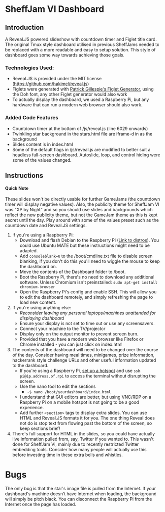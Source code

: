 
# SheffJam VI Dashboard
## Introduction
A Reveal.JS powered slideshow with countdown timer and Figlet title card.
The original Tmux style dashboard utilised in previous SheffJams needed to be replaced with a more readable and easy to setup solution. This style of dashboard goes some way towards achieving those goals.

### Technologies Used: 

 - Reveal.JS is provided under the MIT license (https://github.com/hakimel/reveal.js)
 - Figlets were generated with [Patrick Gillespie's Figlet Generator](http://patorjk.com/software/taag/#p=display&f=Graffiti&t=Type%20Something%20), using the Doh font, any other Figlet generator would also work
 - To actually display the dashboard, we used a Raspberry Pi, but any hardware that can run a modern web browser should also work.  
 
 ### Added Code Features
 - Countdown timer at the bottom of /js/reveal.js (line 6029 onwards)
 - Twinkling star background in the stars.html file are iframe-d in as the background
 - Slides content is in index.html
 - Some of the default flags in /js/reveal.js are modified to better suit a headless full-screen dashboard. Autoslide, loop, and control hiding were some of the values changed.

## Instructions
#### Quick Note
These slides won't be directly usable for further GameJams (the countdown timer will display negative values). Also, the publicity theme for SheffJam VI was "XP by Night" and so you should use slides and backgrounds which reflect the new publicity theme, but not the GameJam theme as this is kept secret until the day. Play around with some of the values preset such as the countdown date and Reveal.JS settings.

 1. If you're using a Raspberry Pi:
	 - Download and flash Debian to the Raspberry Pi ([Link to distros](https://www.raspberrypi.org/downloads/)). You could use Ubuntu MATE but these instructions might need to be adapted.
	 -  Add `consoleblank=0` to the /boot/cmdline.txt file to disable screen blanking, if you don't do this you'll need to wiggle the mouse to keep the dashboard on.
	 - Move the contents of the Dashboard folder to /boot.
	 -  Boot the Raspberry Pi, there's no need to download any additional software. Unless Chromium isn't preinstalled: `sudo apt-get install chromium-browser`
	 - Open the Raspberry Pi's config and enable SSH. This will allow you to edit the dashboard remotely, and simply refreshing the page to load new content.
 2. If you're using anything else:
	 - *Reconsider leaving any personal laptops/machines unattended for displaying dashboard*
	 - Ensure your display is not set to time out or use any screensavers.
	 - Connect your machine to the TV/projector
	 - Display only on the output monitor to prevent screen burn.
	 - Provided that you have a modern web browser like Firefox or Chrome installed - you can just click on index.html
 3. The contents of the dashboard will need to be changed over the course of the day. Consider having meal times, minigames, prize information, hackerrank style challenge URLs and other useful information updated to the dashboard.
	 - If you're using a Raspberry Pi, [set up a hotspot](https://support.microsoft.com/en-gb/help/4027762/windows-use-your-pc-as-a-mobile-hotspot) and use `ssh pi@ip.address.of.rpi` to access the terminal without disrupting the screen.
	 - Use the nano tool to edit the sections
		 - `~$ nano /boot/yourdashboard/index.html`
	 - I understand that GUI editors are better, but using VNC/RDP on a Raspberry Pi on a mobile hotspot is not going to be a good experience.
	 - Add further `<section>` tags to display extra slides. You can use HTML and Reveal.JS formats it for you. The one thing Reveal does not do is stop text from flowing past the bottom of the screen, so keep sections brief!
 4. There's full support for HTML in the slides, so you could have actually live information pulled from, say, Twitter if you wanted to. This wasn't done for SheffJam VI, mainly due to recently restricted Twitter embedding tools. Consider how many people will actually use this before investing time in these extra bells and whistles.
# Bugs
The only bug is that the star's image file is pulled from the Internet. If your dashboard's machine doesn't have Internet when loading, the background will simply be pitch black. You can disconnect the Raspberry Pi from the Internet once the page has loaded.
